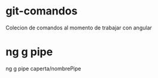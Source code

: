 # git-comandos
Colecion de comandos al momento de trabajar con angular
# ng g pipe
ng g pipe caperta/nombrePipe
